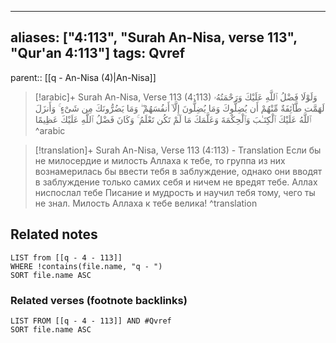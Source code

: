 
---
aliases: ["4:113", "Surah An-Nisa, verse 113", "Qur'an 4:113"]
tags: Qvref
---

parent:: [[q - An-Nisa (4)|An-Nisa]]

> [!arabic]+ Surah An-Nisa, Verse 113 (4:113)
> <span class="quran-arabic">وَلَوْلَا فَضْلُ ٱللَّهِ عَلَيْكَ وَرَحْمَتُهُۥ لَهَمَّت طَّآئِفَةٌ مِّنْهُمْ أَن يُضِلُّوكَ وَمَا يُضِلُّونَ إِلَّآ أَنفُسَهُمْ ۖ وَمَا يَضُرُّونَكَ مِن شَىْءٍ ۚ وَأَنزَلَ ٱللَّهُ عَلَيْكَ ٱلْكِتَـٰبَ وَٱلْحِكْمَةَ وَعَلَّمَكَ مَا لَمْ تَكُن تَعْلَمُ ۚ وَكَانَ فَضْلُ ٱللَّهِ عَلَيْكَ عَظِيمًا</span>
^arabic

> [!translation]+ Surah An-Nisa, Verse 113 (4:113) - Translation
> Если бы не милосердие и милость Аллаха к тебе, то группа из них вознамерилась бы ввести тебя в заблуждение, однако они вводят в заблуждение только самих себя и ничем не вредят тебе. Аллах ниспослал тебе Писание и мудрость и научил тебя тому, чего ты не знал. Милость Аллаха к тебе велика!
^translation



## Related notes
```dataview
LIST from [[q - 4 - 113]]
WHERE !contains(file.name, "q - ")
SORT file.name ASC
```

### Related verses (footnote backlinks)
```dataview
LIST FROM [[q - 4 - 113]] AND #Qvref
SORT file.name ASC
```

